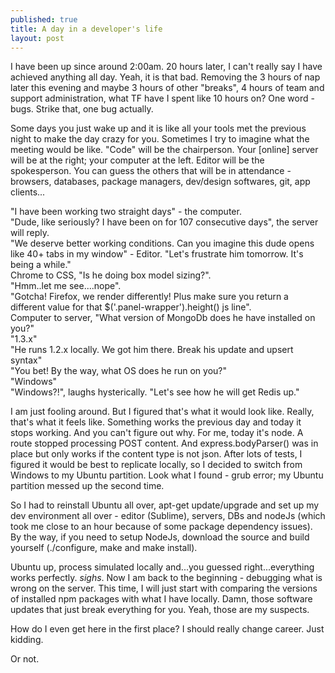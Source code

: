 ```yaml
---
published: true
title: A day in a developer's life
layout: post
---
```

I have been up since around 2:00am. 20 hours later, I can't really say I have achieved anything all day. Yeah, it is that bad. Removing the 3 hours of nap later this evening and maybe 3 hours of other "breaks", 4 hours of team and support administration, what TF have I spent like 10 hours on? One word - bugs. Strike that, one bug actually.

Some days you just wake up and it is like all your tools met the previous night to make the day crazy for you. Sometimes I try to imagine what the meeting would be like. "Code" will be the chairperson. Your [online] server will be at the right; your computer at the left. Editor will be the spokesperson. You can guess the others that will be in attendance - browsers, databases, package managers, dev/design softwares, git, app clients...

"I have been working two straight days" - the computer.    
"Dude, like seriously? I have been on for 107 consecutive days", the server will reply.     
"We deserve better working conditions. Can you imagine this dude opens like 40+ tabs in my window" - Editor. "Let's frustrate him tomorrow. It's being a while."    
Chrome to CSS, "Is he doing box model sizing?".    
"Hmm..let me see....nope".    
"Gotcha! Firefox, we render differently! Plus make sure you return a different value for that $('.panel-wrapper').height() js line".    
Computer to server, "What version of MongoDb does he have installed on you?"    
"1.3.x"    
"He runs 1.2.x locally. We got him there. Break his update and upsert syntax"    
"You bet! By the way, what OS does he run on you?"    
"Windows"    
"Windows?!", laughs hysterically. "Let's see how he will get Redis up."

I am just fooling around. But I figured that's what it would look like. Really, that's what it feels like. Something works the previous day and today it stops working. And you can't figure out why. For me, 
today it's node. A route stopped processing POST content. And express.bodyParser() was in place but only works if the content type is not json. After lots of tests, I figured it would be best to replicate locally, so I decided to switch from Windows to my Ubuntu partition. Look what I found - grub error; my Ubuntu partition messed up the second time.

So I had to reinstall Ubuntu all over, apt-get update/upgrade and set up my dev environment all over - editor (Sublime), servers, DBs and nodeJs (which took me close to an hour because of some package dependency issues). By the way, if you need to setup NodeJs, download the source and build yourself (./configure, make and make install). 

Ubuntu up, process simulated locally and...you guessed right...everything works perfectly. *sighs*. Now I am back to the beginning - debugging what is wrong on the server. This time, I will just start with comparing the versions of installed npm packages with what I have locally. Damn, those software updates that just break everything for you.
Yeah, those are my suspects.

How do I even get here in the first place? I should really change career. Just kidding.

Or not.